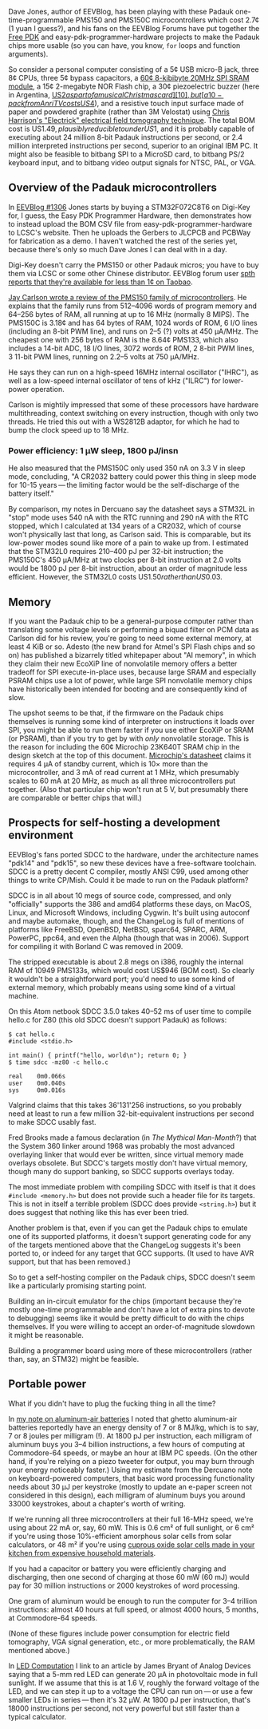 Dave Jones, author of EEVBlog, has been playing with these Padauk
one-time-programmable PMS150 and PMS150C microcontrollers which cost
2.7¢ (1 yuan I guess?), and his fans on the EEVBlog Forums have put
together the [Free PDK][2] and easy-pdk-programmer-hardware projects
to make the Padauk chips more usable (so you can have, you know, `for`
loops and function arguments).

[2]: https://github.com/free-pdk/

So consider a personal computer consisting of a 5¢ USB micro-B jack,
three 8¢ CPUs, three 5¢ bypass capacitors, a [60¢ 8-kibibyte 20MHz SPI
SRAM module][0], a 15¢ 2-megabyte NOR Flash chip, a 30¢ piezoelectric
buzzer (here in Argentina, [US$2 as part of a musical Christmas card][10],
but [a 10-pack from Anri TV costs US$4][11]),
and a resistive touch input surface made of paper and powdered
graphite (rather than 3M Velostat) using [Chris Harrison's "Electrick"
electrical field tomography technique][5].  The total BOM cost is
US$1.49, plausibly reducible to under US$1, and it is probably capable
of executing about 24 million 8-bit Padauk instructions per second, or
2.4 million interpreted instructions per second, superior to an
original IBM PC.  It might also be feasible to bitbang SPI to a
MicroSD card, to bitbang PS/2 keyboard input, and to bitbang video
output signals for NTSC, PAL, or VGA.

[0]: https://www.digikey.com/en/products/detail/microchip-technology/23K640T-I-SN/9643732
[5]: https://chrisharrison.net/projects/electrick/electrick.pdf
[10]: https://articulo.mercadolibre.com.ar/MLA-863820228-coca-cola-tarjeta-navidena-musical-c-sobre-_JM#position=5&type=item&tracking_id=bc3c0677-0f1f-419b-acd6-de075eab2180
[11]: https://articulo.mercadolibre.com.ar/MLA-873655927-buzzer-piezoelectrico-metalico-pack-10-unidades-anri-tv-_JM#position=9&type=pad&tracking_id=3025ce0e-633d-4985-8e30-5bebfe3f04f5&is_advertising=true&ad_domain=VQCATCORE_LST&ad_position=12&ad_click_id=MTQ4ZWI0YzQtZWViYi00ZDFhLWFkYzItM2ZjMTEzNjFjMjMw

Overview of the Padauk microcontrollers
---------------------------------------

In [EEVBlog #1306][1] Jones starts by buying a STM32F072C8T6 on
Digi-Key for, I guess, the Easy PDK Programmer Hardware, then
demonstrates how to instead upload the BOM CSV file from
easy-pdk-programmer-hardware to LCSC's website.  Then he uploads the
Gerbers to JLCPCB and PCBWay for fabrication as a demo.  I haven't
watched the rest of the series yet, because there's only so much Dave
Jones I can deal with in a day.

[1]: https://www.eevblog.com/2020/05/19/eevblog-1306-1-of-5-3-cent-micro-open-source-programmer/

Digi-Key doesn't carry the PMS150 or other Padauk micros; you have to
buy them via LCSC or some other Chinese distributor.  EEVBlog forum
user [spth reports that they're available for less than 1¢ on
Taobao][3].

[3]: https://www.eevblog.com/forum/blog/eevblog-1306-(1-of-5)-3-cent-padauk-micro-open-source-programmer

[Jay Carlson wrote a review of the PMS150 family of
microcontrollers][4].  He explains that the family runs from 512–4096
words of program memory and 64–256 bytes of RAM, all running at up to
16 MHz (normally 8 MIPS).  The PMS150C is 3.18¢ and has 64 bytes of
RAM, 1024 words of ROM, 6 I/O lines (including an 8-bit PWM line), and
runs on 2–5 (?) volts at 450 μA/MHz.  The cheapest one with 256 bytes
of RAM is the 8.64¢ PMS133, which also includes a 14-bit ADC, 18 I/O
lines, 3072 words of ROM, 2 8-bit PWM lines, 3 11-bit PWM lines,
running on 2.2–5 volts at 750 μA/MHz.

[4]: https://jaycarlson.net/2019/09/06/whats-up-with-these-3-cent-microcontrollers/

He says they can run on a high-speed 16MHz internal oscillator
("IHRC"), as well as a low-speed internal oscillator of tens of kHz
("ILRC") for lower-power operation.

Carlson is mightily impressed that some of these processors have
hardware multithreading, context switching on every instruction,
though with only two threads.  He tried this out with a WS2812B
adaptor, for which he had to bump the clock speed up to 18 MHz.

### Power efficiency: 1 μW sleep, 1800 pJ/insn ###

He also measured that the PMS150C only used 350 nA on 3.3 V in sleep
mode, concluding, "A CR2032 battery could power this thing in sleep
mode for 10-15 years — the limiting factor would be the self-discharge
of the battery itself."

By comparison, my notes in Dercuano say the datasheet says a STM32L in
"stop" mode uses 540 nA with the RTC running and 290 nA with the RTC
stopped, which I calculated at 134 years of a CR2032, which of course
won't physically last that long, as Carlson said.  This is comparable,
but its low-power modes sound like more of a pain to wake up from.  I
estimated that the STM32L0 requires 210–400 pJ per 32-bit instruction;
the PMS150C's 450 μA/MHz at two clocks per 8-bit instruction at 2.0
volts would be 1800 pJ per 8-bit instruction, about an order of
magnitude less efficient.  However, the STM32L0 costs US$1.50 rather
than US$0.03.

Memory
------

If you want the Padauk chip to be a general-purpose computer rather
than translating some voltage levels or performing a biquad filter on
PCM data as Carlson did for his review, you're going to need some
external memory, at least 4 KiB or so.  Adesto (the new brand for
Atmel's SPI Flash chips and so on) has published a bizarrely titled
whitepaper about "AI memory", in which they claim their new EcoXiP
line of nonvolatile memory offers a better tradeoff for SPI
execute-in-place uses, because large SRAM and especially PSRAM chips
use a lot of power, while large SPI nonvolatile memory chips have
historically been intended for booting and are consequently kind of
slow.

The upshot seems to be that, if the firmware on the Padauk chips
themselves is running some kind of interpreter on instructions it
loads over SPI, you might be able to run them faster if you use either
EcoXiP or SRAM (or PSRAM), than if you try to get by with *only*
nonvolatile storage.  This is the reason for including the 60¢
Microchip 23K640T SRAM chip in the design sketch at the top of this
document.  [Microchip's datasheet][9] claims it requires 4 μA of
standby current, which is 10× more than the microcontroller, and 3 mA
of read current at 1 MHz, which presumably scales to 60 mA at 20 MHz,
as much as all three microcontrollers put together.  (Also that
particular chip won't run at 5 V, but presumably there are comparable
or better chips that will.)

[9]: http://www.microchip.com/mymicrochip/filehandler.aspx?ddocname=en538990

Prospects for self-hosting a development environment
----------------------------------------------------

EEVBlog's fans ported SDCC to the hardware, under the architecture
names "pdk14" and "pdk15", so new these devices have a free-software
toolchain.  SDCC is a pretty decent C compiler, mostly ANSI C99, used
among other things to write CP/Mish.  Could it be made to run on the
Padauk platform?

SDCC is in all about 10 megs of source code, compressed, and only
"officially" supports the 386 and amd64 platforms these days, on
MacOS, Linux, and Microsoft Windows, including Cygwin.  It's built
using autoconf and maybe automake, though, and the ChangeLog is full
of mentions of platforms like FreeBSD, OpenBSD, NetBSD, sparc64,
SPARC, ARM, PowerPC, ppc64, and even the Alpha (though that was in
2006).  Support for compiling it with Borland C was removed in 2009.

The stripped executable is about 2.8 megs on i386, roughly the
internal RAM of 10949 PMS133s, which would cost US$946 (BOM cost).  So
clearly it wouldn't be a straightforward port; you'd need to use some
kind of external memory, which probably means using some kind of a
virtual machine.

On this Atom netbook SDCC 3.5.0 takes 40–52 ms of user time to compile
hello.c for Z80 (this old SDCC doesn't support Padauk) as follows:

    $ cat hello.c
    #include <stdio.h>

    int main() { printf("hello, world\n"); return 0; }
    $ time sdcc -mz80 -c hello.c

    real    0m0.066s
    user    0m0.040s
    sys     0m0.016s

Valgrind claims that this takes 36'131'256 instructions, so you
probably need at least to run a few million 32-bit-equivalent
instructions per second to make SDCC usably fast.

Fred Brooks made a famous declaration (in _The Mythical Man-Month_?)
that the System 360 linker around 1968 was probably the most advanced
overlaying linker that would ever be written, since virtual memory
made overlays obsolete.  But SDCC's targets mostly don't have virtual
memory, though many do support banking, so SDCC supports overlays
today.

The most immediate problem with compiling SDCC with itself is that it
does `#include <memory.h>` but does not provide such a header file for
its targets.  This is not in itself a terrible problem (SDCC does
provide `<string.h>`) but it does suggest that nothing like this has
ever been tried.

Another problem is that, even if you can get the Padauk chips to
emulate one of its supported platforms, it doesn't support generating
code for any of the targets mentioned above that the ChangeLog
suggests it's been ported to, or indeed for any target that GCC
supports.  (It used to have AVR support, but that has been removed.)

So to get a self-hosting compiler on the Padauk chips, SDCC doesn't
seem like a particularly promising starting point.

Building an in-circuit emulator for the chips (important because
they're mostly one-time programmable and don't have a lot of extra
pins to devote to debugging) seems like it would be pretty difficult
to do with the chips themselves.  If you were willing to accept an
order-of-magnitude slowdown it might be reasonable.

Building a programmer board using more of these microcontrollers
(rather than, say, an STM32) might be feasible.

Portable power
--------------

What if you didn't have to plug the fucking thing in all the time?

In [my note on aluminum-air batteries][7] I noted that ghetto
aluminum-air batteries reportedly have an energy density of 7 or
8 MJ/kg, which is to say, 7 or 8 joules per milligram (!).  At 1800 pJ
per instruction, each milligram of aluminum buys you 3–4 billion
instructions, a few hours of computing at Commodore-64 speeds, or
maybe an hour at IBM PC speeds.  (On the other hand, if you're relying
on a piezo tweeter for output, you may burn through your energy
noticeably faster.)  Using my estimate from the Dercuano note on
keyboard-powered computers, that basic word processing functionality
needs about 30 μJ per keystroke (mostly to update an e-paper screen
not considered in this design), each milligram of aluminum buys you
around 33000 keystrokes, about a chapter's worth of writing.

[7]: aluminum-air-batteries.md

If we're running all three microcontrollers at their full 16-MHz
speed, we're using about 22 mA or, say, 60 mW.  This is 0.6 cm² of
full sunlight, or 6 cm² if you're using those 10%-efficient amorphous
solar cells from solar calculators, or 48 m² if you're using [cuprous
oxide solar cells made in your kitchen from expensive household
materials][8].

[8]: https://scitoys.com/solar_cell.html

If you had a capacitor or battery you were efficiently charging and
discharging, then one second of charging at those 60 mW (60 mJ) would
pay for 30 million instructions or 2000 keystrokes of word processing.

One gram of aluminum would be enough to run the computer for 3–4
trillion instructions: almost 40 hours at full speed, or almost 4000
hours, 5 months, at Commodore-64 speeds.

(None of these figures include power consumption for electric field
tomography, VGA signal generation, etc., or more problematically,
the RAM mentioned above.)

In [LED Computation](led-computation.md) I link to an article by James
Bryant of Analog Devices saying that a 5-mm red LED can generate 20 μA
in photovoltaic mode in full sunlight.  If we assume that this is at
1.6 V, roughly the forward voltage of the LED, and we can step it up
to a voltage the CPU can run on — or use a few smaller LEDs in
series — then it's 32 μW.  At 1800 pJ per instruction, that's 18000
instructions per second, not very powerful but still faster than a
typical calculator.
